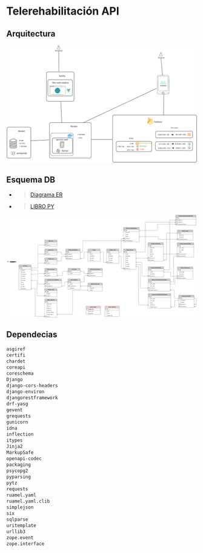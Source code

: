# Telerehabilitación API


## Arquitectura

![Arquitectura](arch.svg "Optional title text")

## Esquema DB

* > [Diagrama ER](https://drive.google.com/file/d/11CthVkQSIoFV-ixqy66K8xz2x26dKVao/view?usp=sharing) 

* > [LIBRO PY](https://aprendepython.es/core/introduction/)


![Base de datos](ER.svg "Optional title text")

## Dependecias

```code
asgiref
certifi
chardet
coreapi
coreschema
Django
django-cors-headers
django-environ
djangorestframework
drf-yasg
gevent
grequests
gunicorn
idna
inflection
itypes
Jinja2
MarkupSafe
openapi-codec
packaging
psycopg2
pyparsing
pytz
requests
ruamel.yaml
ruamel.yaml.clib
simplejson
six
sqlparse
uritemplate
urllib3
zope.event
zope.interface
```

